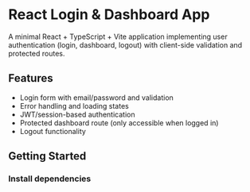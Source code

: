 # React Login & Dashboard App

A minimal React + TypeScript + Vite application implementing user authentication (login, dashboard, logout) with client-side validation and protected routes.

## Features

- Login form with email/password and validation
- Error handling and loading states
- JWT/session-based authentication
- Protected dashboard route (only accessible when logged in)
- Logout functionality

## Getting Started

### Install dependencies